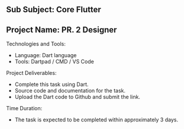 
## Sub Subject: Core Flutter

## Project Name: PR. 2 Designer

Technologies and Tools:
- Language: Dart language
- Tools: Dartpad / CMD / VS Code

Project Deliverables:
- Complete this task using Dart.
- Source code and documentation for the task.
- Upload the Dart code to Github and submit the link.

Time Duration:
- The task is expected to be completed within approximately 3 days.

